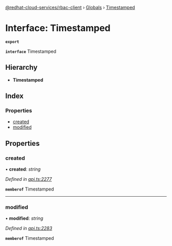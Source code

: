 [@redhat-cloud-services/rbac-client](../README.md) › [Globals](../globals.md) › [Timestamped](timestamped.md)

# Interface: Timestamped

**`export`** 

**`interface`** Timestamped

## Hierarchy

* **Timestamped**

## Index

### Properties

* [created](timestamped.md#created)
* [modified](timestamped.md#modified)

## Properties

###  created

• **created**: *string*

*Defined in [api.ts:2277](https://github.com/RedHatInsights/javascript-clients.gi/blob/master/packages/rbac/api.ts#L2277)*

**`memberof`** Timestamped

___

###  modified

• **modified**: *string*

*Defined in [api.ts:2283](https://github.com/RedHatInsights/javascript-clients.gi/blob/master/packages/rbac/api.ts#L2283)*

**`memberof`** Timestamped
